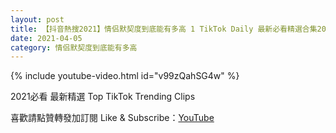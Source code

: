 ```yaml
---
layout: post
title: 【抖音熱搜2021】情侣默契度到底能有多高 1 TikTok Daily 最新必看精選合集2021 04 05
date: 2021-04-05
category: 情侣默契度到底能有多高
---
```


{% include youtube-video.html id="v99zQahSG4w" %}

2021必看 最新精選 Top TikTok Trending Clips

喜歡請點贊轉發加訂閱 Like & Subscribe：[YouTube](https://www.youtube.com/channel/UCAoR7VcanIPd04uEq_GIylA/videos)

